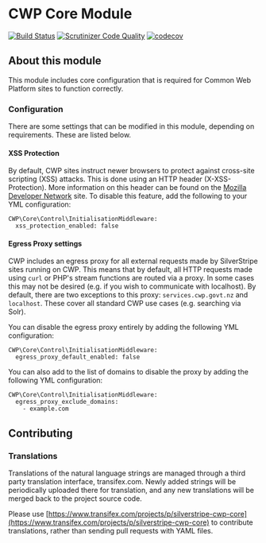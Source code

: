 # CWP Core Module

[![Build Status](https://travis-ci.org/silverstripe/cwp-core.svg?branch=master)](https://travis-ci.org/silverstripe/cwp-core)
[![Scrutinizer Code Quality](https://scrutinizer-ci.com/g/silverstripe/cwp-core/badges/quality-score.png?b=master)](https://scrutinizer-ci.com/g/silverstripe/cwp-core/?branch=master)
[![codecov](https://codecov.io/gh/silverstripe/cwp-core/branch/master/graph/badge.svg)](https://codecov.io/gh/silverstripe/cwp-core)

## About this module
This module includes core configuration that is required for Common Web Platform sites to function correctly.

### Configuration
There are some settings that can be modified in this module, depending on requirements. These are listed below.

#### XSS Protection
By default, CWP sites instruct newer browsers to protect against cross-site scripting (XSS) attacks. This is done using an HTTP header (X-XSS-Protection). More information on this header can be found on the [Mozilla Developer Network](https://developer.mozilla.org/en-US/docs/Web/HTTP/Headers/X-XSS-Protection) site. To disable this feature, add the following to your YML configuration:
```
CWP\Core\Control\InitialisationMiddleware:
  xss_protection_enabled: false
```

#### Egress Proxy settings
CWP includes an egress proxy for all external requests made by SilverStripe sites running on CWP. This means that by default, all HTTP requests made using `curl` or PHP's stream functions are routed via a proxy. In some cases this may not be desired (e.g. if you wish to communicate with localhost). By default, there are two exceptions to this proxy: `services.cwp.govt.nz` and `localhost`. These cover all standard CWP use cases (e.g. searching via Solr).

You can disable the egress proxy entirely by adding the following YML configuration:
```
CWP\Core\Control\InitialisationMiddleware:
  egress_proxy_default_enabled: false
```

You can also add to the list of domains to disable the proxy by adding the following YML configuration:
```
CWP\Core\Control\InitialisationMiddleware:
  egress_proxy_exclude_domains:
    - example.com
```

## Contributing

### Translations

Translations of the natural language strings are managed through a third party translation interface, transifex.com. Newly added strings will be periodically uploaded there for translation, and any new translations will be merged back to the project source code.

Please use [https://www.transifex.com/projects/p/silverstripe-cwp-core](https://www.transifex.com/projects/p/silverstripe-cwp-core) to contribute translations, rather than sending pull requests with YAML files.
